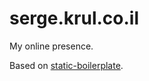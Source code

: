 # serge.krul.co.il

My online presence.

Based on [static-boilerplate](https://github.com/krulik/static-boilerplate).

